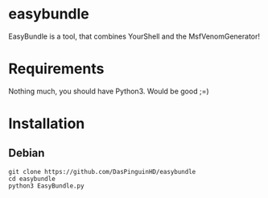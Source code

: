 # easybundle
EasyBundle is a tool, that combines YourShell and the MsfVenomGenerator!

# Requirements
Nothing much, you should have Python3. Would be good ;=)

# Installation
## Debian
```
git clone https://github.com/DasPinguinHD/easybundle
cd easybundle
python3 EasyBundle.py
```
